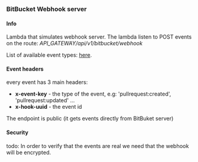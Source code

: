 ### BitBucket Webhook server 

#### Info
Lambda that simulates webhook server.
The lambda listen to POST events on the route: *API_GATEWAY/api/v1/bitbucket/webhook*

List of available event types: [here](https://developer.atlassian.com/bitbucket/api/2/reference/resource/repositories/%7Bworkspace%7D/%7Brepo_slug%7D/hooks).

#### Event headers
every event has 3 main headers:
- **x-event-key** - the type of the event, e.g: 'pullrequest:created', 'pullrequest:updated' ...
- **x-hook-uuid** - the event id

The endpoint is public (it gets events directly from BitBuket server)

#### Security
todo: In order to verify that the events are real we need that the webhook will be encrypted. 